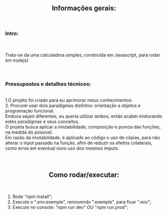 <h2>Informações gerais:</h2>
<Br>
<h3>Intro:</h3>
<Br>
<Br>
Trata-se da uma calculadora simples, construída em Javascript, para rodar em nodejs)
<Br>
<Br>
<Br>

<h3>Pressupostos e detalhes técnicos:</h3>
<Br>
1.O projeto foi criado para eu aprimorar meus conhecimentos.
<Br> 
2. Procurei usar dois paradigmas distintos: orientação a objetos e programação funcional.
<Br>
Embora sejam diferentes, eu queria utilizar ambos, então acabei misturando estes paradigmas e seus conceitos.
<Br>
O projeta busca aplicar a imutabilidade, composição e pureza das funções, na medida do possível.
<Br>
Em razão da imutabilidade, é aplicado ao código o uso de cópias, para não alterar o input passado na função, afim de reduzir os efeitos colaterais, como erros em eventual novo uso dos mesmos imputs.
<Br>
<Br>
<Br>

<h2>Como rodar/executar:</h2>
<Br>

1. Rode "npm install";
   <Br>
2. Execute o ".env.exemple", removendo ".exemple", para ficar ".env";
   <Br>
3. Execute no console: "npm run dev" OU "npm run prod";
   <Br>

<style>
h2 {text-align: center;}
p {text-align: justify;}
</style>
